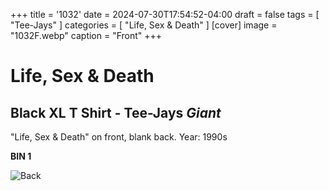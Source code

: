 +++
title = '1032'
date = 2024-07-30T17:54:52-04:00
draft = false
tags = [ "Tee-Jays" ]
categories = [ "Life, Sex & Death" ]
[cover]
image = "1032F.webp"
caption = "Front"
+++
# Life, Sex & Death
## Black XL T Shirt - Tee-Jays *Giant*

"Life, Sex & Death" on front, blank back. Year: 1990s

**BIN 1**

![Back](/1032B.webp)

